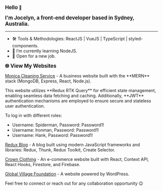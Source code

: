 <p><strong style="font-size: larger">Hello</strong> 👋</p>
<p><strong style="font-size: larger">I'm Jocelyn, a front-end developer based in Sydney, Australia.</strong></p>

<hr>

<ul>
  <li>🛠 Tools & Methodologies: ReactJS | VueJS | TypeScript | styled-components.</li>
  <li>🌱 I’m currently learning NodeJS.</li>
  <li>🌟 Open for a new job.</li>
</ul>

<p><strong style="font-size: larger">🌐 View My Websites</strong></p>
<p><a href="https://monica-clearning-services.onrender.com" target="_blank">Monica Cleaning Service</a> - A business website built with the **MERN** stack (MongoDB, Express, React, Node.js).</p>
<p>This website utilizes **Redux RTK Query** for efficient state management, enabling seamless data fetching and caching. Additionally, **JWT** authentication mechanisms are employed to ensure secure and stateless user authentication.</p>

To log in with different roles:

- Username: Spiderman, Password: Password1!
- Username: Ironman, Password: Password1!
- Username: Hank, Password: Password1!

<p><a href="https://jocelynblog.netlify.app" target="_blank">Redux Blog</a> - A blog built using modern JavaScript frameworks and libraries: Redux, Thunk, Redux Toolkit, Create Selector.</p>
<p><a href="https://dulcet-kulfi-8b29ea.netlify.app/shop" target="_blank">Crown Clothing</a> - An e-commerce website built with React, Context API, React Hooks, Firestore, and Firebase.</p>
<p><a href="https://globalvillage.org.au/" target="_blank">Global Village Foundation</a> - A website powered by WordPress.</p>

<p>Feel free to connect or reach out for any collaboration opportunity 😉</p>



